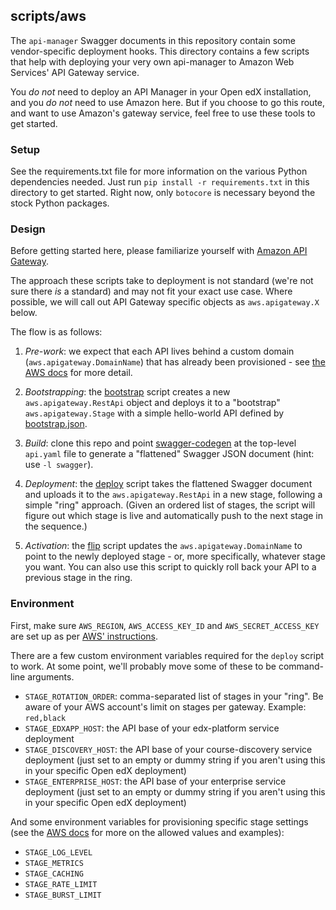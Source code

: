 ## scripts/aws
The `api-manager` Swagger documents in this repository contain some vendor-specific deployment hooks. This directory contains a few scripts that help with deploying your very own api-manager to Amazon Web Services' API Gateway service.

You *do not* need to deploy an API Manager in your Open edX installation, and you *do not* need to use Amazon here. But if you choose to go this route, and want to use Amazon's gateway service, feel free to use these tools to get started.

### Setup
See the requirements.txt file for more information on the various Python dependencies needed. Just run `pip install -r requirements.txt` in this directory to get started. Right now, only `botocore` is necessary beyond the stock Python packages.

### Design
Before getting started here, please familiarize yourself with [Amazon API Gateway](https://aws.amazon.com/api-gateway/).

The approach these scripts take to deployment is not standard (we're not sure there _is_ a standard) and may not fit your exact use case. Where possible, we will call out API Gateway specific objects as `aws.apigateway.X` below.

The flow is as follows:

1. *Pre-work*: we expect that each API lives behind a custom domain (`aws.apigateway.DomainName`) that has already been provisioned - see [the AWS docs](http://docs.aws.amazon.com/apigateway/latest/developerguide/how-to-custom-domains.html) for more detail.

2. *Bootstrapping*: the [bootstrap](bootstrap.py) script creates a new `aws.apigateway.RestApi` object and deploys it to a "bootstrap" `aws.apigateway.Stage` with a simple hello-world API defined by [bootstrap.json](bootstrap.json).

3. *Build*: clone this repo and point [swagger-codegen](https://github.com/swagger-api/swagger-codegen) at the top-level `api.yaml` file to generate a "flattened" Swagger JSON document (hint: use `-l swagger`).

4. *Deployment*: the [deploy](deploy.py) script takes the flattened Swagger document and uploads it to the `aws.apigateway.RestApi` in a new stage, following a simple "ring" approach. (Given an ordered list of stages, the script will figure out which stage is live and automatically push to the next stage in the sequence.)

5. *Activation*: the [flip](flip.py) script updates the `aws.apigateway.DomainName` to point to the newly deployed stage - or, more specifically, whatever stage you want. You can also use this script to quickly roll back your API to a previous stage in the ring.

### Environment
First, make sure `AWS_REGION`, `AWS_ACCESS_KEY_ID` and `AWS_SECRET_ACCESS_KEY` are set up as per [AWS' instructions](http://boto3.readthedocs.org/en/latest/guide/configuration.html#environment-variables).

There are a few custom environment variables required for the `deploy` script to work. At some point, we'll probably move some of these to be command-line arguments.
* `STAGE_ROTATION_ORDER`: comma-separated list of stages in your "ring". Be aware of your AWS account's limit on stages per gateway. Example: `red,black`
* `STAGE_EDXAPP_HOST`: the API base of your edx-platform service deployment
* `STAGE_DISCOVERY_HOST`: the API base of your course-discovery service deployment (just set to an empty or dummy string if you aren't using this in your specific Open edX deployment)
* `STAGE_ENTERPRISE_HOST`: the API base of your enterprise service deployment (just set to an empty or dummy string if you aren't using this in your specific Open edX deployment)

And some environment variables for provisioning specific stage settings (see the [AWS docs](http://docs.aws.amazon.com/apigateway/latest/developerguide/how-to-stage-settings.html) for more on the allowed values and examples):
* `STAGE_LOG_LEVEL`
* `STAGE_METRICS`
* `STAGE_CACHING`
* `STAGE_RATE_LIMIT`
* `STAGE_BURST_LIMIT`

